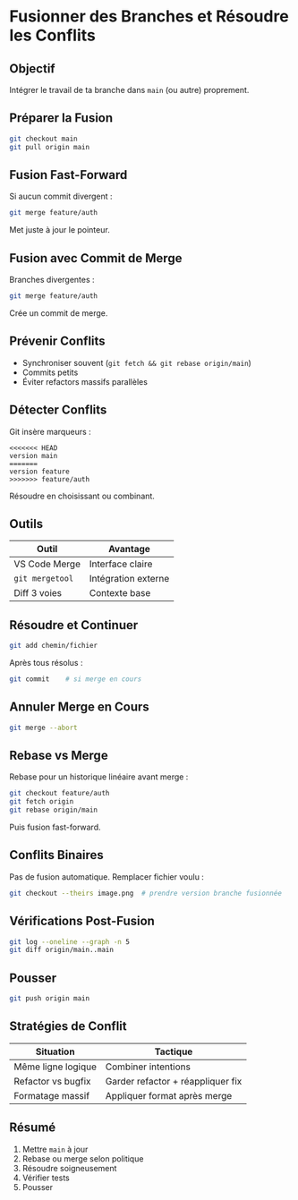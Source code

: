 # Fusionner des Branches et Résoudre les Conflits

## Objectif
Intégrer le travail de ta branche dans `main` (ou autre) proprement.

## Préparer la Fusion
```bash
git checkout main
git pull origin main
```

## Fusion Fast-Forward
Si aucun commit divergent :
```bash
git merge feature/auth
```
Met juste à jour le pointeur.

## Fusion avec Commit de Merge
Branches divergentes :
```bash
git merge feature/auth
```
Crée un commit de merge.

## Prévenir Conflits
- Synchroniser souvent (`git fetch && git rebase origin/main`)
- Commits petits
- Éviter refactors massifs parallèles

## Détecter Conflits
Git insère marqueurs :
```
<<<<<<< HEAD
version main
=======
version feature
>>>>>>> feature/auth
```
Résoudre en choisissant ou combinant.

## Outils
| Outil | Avantage |
|-------|----------|
| VS Code Merge | Interface claire |
| `git mergetool` | Intégration externe |
| Diff 3 voies | Contexte base |

## Résoudre et Continuer
```bash
git add chemin/fichier
```
Après tous résolus :
```bash
git commit    # si merge en cours
```

## Annuler Merge en Cours
```bash
git merge --abort
```

## Rebase vs Merge
Rebase pour un historique linéaire avant merge :
```bash
git checkout feature/auth
git fetch origin
git rebase origin/main
```
Puis fusion fast-forward.

## Conflits Binaires
Pas de fusion automatique. Remplacer fichier voulu :
```bash
git checkout --theirs image.png  # prendre version branche fusionnée
```

## Vérifications Post-Fusion
```bash
git log --oneline --graph -n 5
git diff origin/main..main
```

## Pousser
```bash
git push origin main
```

## Stratégies de Conflit
| Situation | Tactique |
|-----------|----------|
| Même ligne logique | Combiner intentions |
| Refactor vs bugfix | Garder refactor + réappliquer fix |
| Formatage massif | Appliquer format après merge |

## Résumé
1. Mettre `main` à jour
2. Rebase ou merge selon politique
3. Résoudre soigneusement
4. Vérifier tests
5. Pousser
